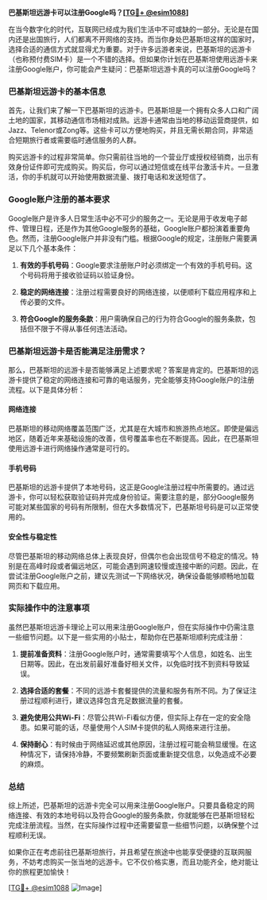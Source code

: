 **巴基斯坦远游卡可以注册Google吗？[[TG💪+ @esim1088](https://t.me/s/esim1088)]**

在当今数字化的时代，互联网已经成为我们生活中不可或缺的一部分。无论是在国内还是出国旅行，人们都离不开网络的支持。而当你身处巴基斯坦这样的国家时，选择合适的通信方式就显得尤为重要。对于许多远游者来说，巴基斯坦的远游卡（也称预付费SIM卡）是一个不错的选择。但如果你计划在巴基斯坦使用远游卡来注册Google账户，你可能会产生疑问：巴基斯坦远游卡真的可以注册Google吗？

### 巴基斯坦远游卡的基本信息

首先，让我们来了解一下巴基斯坦的远游卡。巴基斯坦是一个拥有众多人口和广阔土地的国家，其移动通信市场相对成熟。远游卡通常由当地的移动运营商提供，如Jazz、Telenor或Zong等。这些卡可以方便地购买，并且无需长期合同，非常适合短期旅行者或需要临时通信服务的人群。

购买远游卡的过程非常简单。你只需前往当地的一个营业厅或授权经销商，出示有效身份证件即可完成购买。购买后，你可以通过短信或在线平台激活卡片。一旦激活，你的手机就可以开始使用数据流量、拨打电话和发送短信了。

### Google账户注册的基本要求

Google账户是许多人日常生活中必不可少的服务之一。无论是用于收发电子邮件、管理日程，还是作为其他Google服务的基础，Google账户都扮演着重要角色。然而，注册Google账户并非没有门槛。根据Google的规定，注册账户需要满足以下几个基本条件：

1. **有效的手机号码**：Google要求注册账户时必须绑定一个有效的手机号码。这个号码将用于接收验证码以验证身份。
   
2. **稳定的网络连接**：注册过程需要良好的网络连接，以便顺利下载应用程序和上传必要的文件。

3. **符合Google的服务条款**：用户需确保自己的行为符合Google的服务条款，包括但不限于不得从事任何违法活动。

### 巴基斯坦远游卡是否能满足注册需求？

那么，巴基斯坦的远游卡是否能够满足上述要求呢？答案是肯定的。巴基斯坦的远游卡提供了稳定的网络连接和可靠的电话服务，完全能够支持Google账户的注册流程。以下是具体分析：

#### 网络连接
巴基斯坦的移动网络覆盖范围广泛，尤其是在大城市和旅游热点地区。即使是偏远地区，随着近年来基础设施的改善，信号覆盖率也在不断提高。因此，在巴基斯坦使用远游卡进行网络操作通常是可行的。

#### 手机号码
巴基斯坦的远游卡提供了本地号码，这正是Google注册过程中所需要的。通过远游卡，你可以轻松获取验证码并完成身份验证。需要注意的是，部分Google服务可能对某些国家的号码有所限制，但在大多数情况下，巴基斯坦号码是可以正常使用的。

#### 安全性与稳定性
尽管巴基斯坦的移动网络总体上表现良好，但偶尔也会出现信号不稳定的情况。特别是在高峰时段或者偏远地区，可能会遇到网速较慢或连接中断的问题。因此，在尝试注册Google账户之前，建议先测试一下网络状况，确保设备能够顺畅地加载网页和下载应用。

### 实际操作中的注意事项

虽然巴基斯坦远游卡理论上可以用来注册Google账户，但在实际操作中仍需注意一些细节问题。以下是一些实用的小贴士，帮助你在巴基斯坦顺利完成注册：

1. **提前准备资料**：注册Google账户时，通常需要填写个人信息，如姓名、出生日期等。因此，在出发前最好准备好相关文件，以免临时找不到资料导致延误。

2. **选择合适的套餐**：不同的远游卡套餐提供的流量和服务有所不同。为了保证注册过程顺利进行，建议选择包含充足数据流量的套餐。

3. **避免使用公共Wi-Fi**：尽管公共Wi-Fi看似方便，但实际上存在一定的安全隐患。如果可能的话，尽量使用个人SIM卡提供的私人网络来进行注册。

4. **保持耐心**：有时候由于网络延迟或其他原因，注册过程可能会稍显缓慢。在这种情况下，请保持冷静，不要频繁刷新页面或重新提交信息，以免造成不必要的麻烦。

### 总结

综上所述，巴基斯坦的远游卡完全可以用来注册Google账户。只要具备稳定的网络连接、有效的本地号码以及符合Google的服务条款，你就能够在巴基斯坦轻松完成注册流程。当然，在实际操作过程中还需要留意一些细节问题，以确保整个过程顺利无误。

如果你正在考虑前往巴基斯坦旅行，并且希望在旅途中也能享受便捷的互联网服务，不妨考虑购买一张当地的远游卡。它不仅价格实惠，而且功能齐全，绝对能让你的旅程更加愉快！

[[TG💪+ @esim1088](https://t.me/s/esim1088) ![Image](https://i.postimg.cc/4NQfJmqS/Snipaste-2025-05-13-00-14-12.png)]